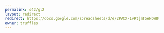 ```yaml
---
permalink: s42/g12
layout: redirect
redirect: https://docs.google.com/spreadsheets/d/e/2PACX-1vRtjmT5eHbW8voqd5j4e6rNZfL0H4yg4bdBlx9d7M7HPU3wWz2igknm35oOChP3WFdGkRxnnu6O9E9o/pubhtml
owner: truffles
---
```

